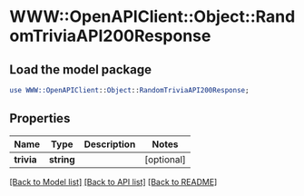 # WWW::OpenAPIClient::Object::RandomTriviaAPI200Response

## Load the model package
```perl
use WWW::OpenAPIClient::Object::RandomTriviaAPI200Response;
```

## Properties
Name | Type | Description | Notes
------------ | ------------- | ------------- | -------------
**trivia** | **string** |  | [optional] 

[[Back to Model list]](../README.md#documentation-for-models) [[Back to API list]](../README.md#documentation-for-api-endpoints) [[Back to README]](../README.md)



